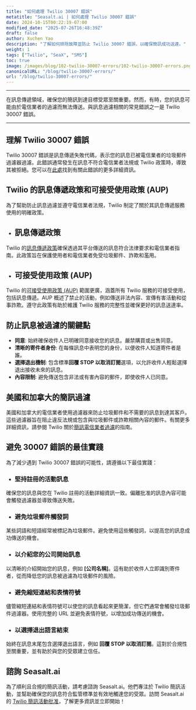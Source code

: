 ```yaml
---
title: "如何處理 Twilio 30007 錯誤"
metatitle: "Seasalt.ai | 如何處理 Twilio 30007 錯誤"
date: 2024-10-15T00:22:19-07:00
modified_date: "2025-07-26T16:48:39Z"
draft: false
author: Xuchen Yao
description: "了解如何排除故障並防止 Twilio 30007 錯誤，以確保簡訊成功送達。"
weight: 1
tags: ["Twilio", "SeaX", "SMS"]
toc: true
image: /images/blog/102-twilio-30007-errors/102-twilio-30007-errors.png
canonicalURL: "/blog/twilio-30007-errors/"
url: "/blog/twilio-30007-errors/"
---
```


---

在訊息傳遞領域，確保您的簡訊到達目標受眾至關重要。然而，有時，您的訊息可能由於電信業者的過濾而無法傳送。與訊息過濾相關的常見錯誤之一是 Twilio 30007 錯誤。

---

## 理解 Twilio 30007 錯誤

Twilio 30007 錯誤是訊息傳遞失敗代碼，表示您的訊息已被電信業者的垃圾郵件過濾器過濾。此錯誤通常發生在訊息不符合電信業者法規或 Twilio 政策時，導致其被拒絕。您可以在[此處](https://www.twilio.com/docs/api/errors/30007)找到有關此錯誤的更多詳細資訊。

## Twilio 的訊息傳遞政策和可接受使用政策 (AUP)

為了幫助防止訊息過濾並遵守電信業者法規，Twilio 制定了關於其訊息傳遞服務使用的明確政策。

- ## 訊息傳遞政策

Twilio 的[訊息傳遞政策](https://www.twilio.com/en-us/legal/messaging-policy)確保透過其平台傳送的訊息符合法律要求和電信業者指南。此政策旨在保護使用者和電信業者免受垃圾郵件、詐欺和濫用。

- ## 可接受使用政策 (AUP)

Twilio 的[可接受使用政策 (AUP)](https://www.twilio.com/en-us/legal/aup) 範圍更廣，涵蓋所有 Twilio 服務的可接受使用，包括訊息傳遞。AUP 概述了禁止的活動，例如傳送非法內容、宣傳有害活動和從事詐欺。遵守此政策有助於維護 Twilio 服務的完整性並確保更好的訊息送達率。

## 防止訊息被過濾的關鍵點

- **同意**: 始終確保收件人已明確同意接收您的訊息。嚴禁購買或出售同意。
- **清晰的寄件者身份**: 在每條訊息中表明您的身份，以便收件人知道寄件者是誰。
- **選擇退出機制**: 包含標準**回覆 STOP 以取消訂閱**選項，以允許收件人輕鬆選擇退出接收未來的訊息。
- **內容限制**: 避免傳送包含非法或有害內容的郵件，即使收件人已同意。

## 美國和加拿大的簡訊過濾

美國和加拿大的電信業者使用過濾器來防止垃圾郵件和不需要的訊息到達其客戶。這些過濾器旨在阻止違反法規或包含與垃圾郵件或詐欺相關內容的郵件。有關更多詳細資訊，請參閱 Twilio 關於[簡訊電信業者過濾](https://help.twilio.com/articles/360022449893-SMS-Carrier-Filtering-in-the-United-States-and-Canada)的指南。

## 避免 30007 錯誤的最佳實踐

為了減少遇到 Twilio 30007 錯誤的可能性，請遵循以下最佳實踐：

- ### 堅持註冊的活動訊息

確保您的訊息與您在 Twilio 註冊的活動詳細資訊一致。偏離批准的訊息內容可能會觸發過濾器並導致傳送失敗。

- ### 避免垃圾郵件觸發詞

某些詞語和短語經常被標記為垃圾郵件。避免使用這些觸發詞，以提高您的訊息成功傳送的機會。

- ### 以介紹您的公司開始訊息

以清晰的介紹開始您的訊息，例如 **[公司名稱]**。這有助於收件人立即識別寄件者，從而降低您的訊息被過濾為垃圾郵件的風險。

- ### 避免縮短連結和表情符號

儘管縮短連結和表情符號可以使您的訊息看起來更簡潔，但它們通常會觸發垃圾郵件過濾器。使用完整的 URL 並避免表情符號，以增加成功傳送的機會。

- ### 以選擇退出語言結束

始終在訊息末尾包含選擇退出語言，例如 **回覆 STOP 以取消訂閱**。這對於合規性至關重要，並有助於與您的受眾建立信任。

## 諮詢 Seasalt.ai

為了順利且合規的簡訊活動，請考慮諮詢 Seasalt.ai。他們專注於 Twilio 簡訊活動，並幫助確保您的訊息符合監管標準並有效地觸達您的受眾。訪問 Seasalt.ai 的 [Twilio 簡訊活動批准](https://usecase.seasalt.ai/approved-for-twilio-sms-campaign/)，了解更多資訊並立即開始！
